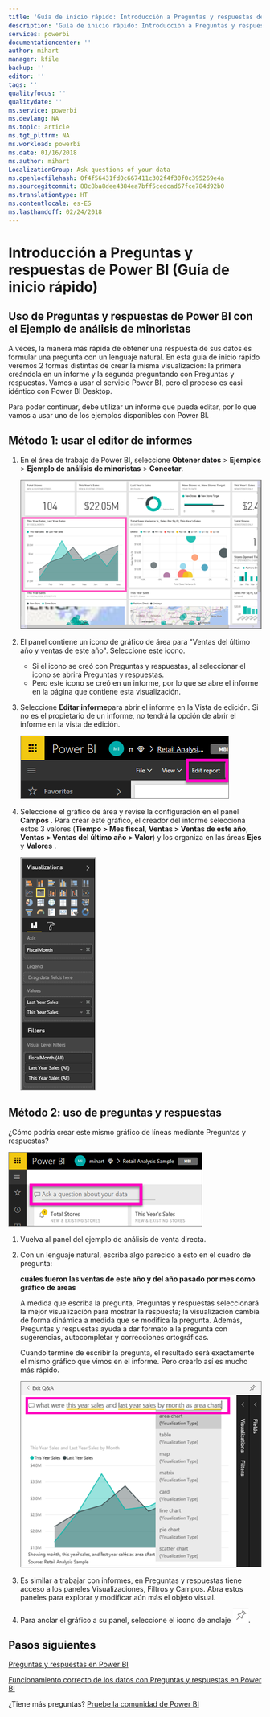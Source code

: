 ```yaml
---
title: 'Guía de inicio rápido: Introducción a Preguntas y respuestas de Power BI'
description: 'Guía de inicio rápido: Introducción a Preguntas y respuestas en el servicio Power BI con el Ejemplo de análisis de minoristas'
services: powerbi
documentationcenter: ''
author: mihart
manager: kfile
backup: ''
editor: ''
tags: ''
qualityfocus: ''
qualitydate: ''
ms.service: powerbi
ms.devlang: NA
ms.topic: article
ms.tgt_pltfrm: NA
ms.workload: powerbi
ms.date: 01/16/2018
ms.author: mihart
LocalizationGroup: Ask questions of your data
ms.openlocfilehash: 0f4f56431fd0c667411c302f4f30f0c395269e4a
ms.sourcegitcommit: 88c8ba8dee4384ea7bff5cedcad67fce784d92b0
ms.translationtype: HT
ms.contentlocale: es-ES
ms.lasthandoff: 02/24/2018
---
```

# <a name="get-started-with-power-bi-qa-quickstart"></a>Introducción a Preguntas y respuestas de Power BI (Guía de inicio rápido)
## <a name="use-power-bi-qa-with-the-retail-analysis-sample"></a>Uso de Preguntas y respuestas de Power BI con el Ejemplo de análisis de minoristas
A veces, la manera más rápida de obtener una respuesta de sus datos es formular una pregunta con un lenguaje natural.  En esta guía de inicio rápido veremos 2 formas distintas de crear la misma visualización: la primera creándola en un informe y la segunda preguntando con Preguntas y respuestas. Vamos a usar el servicio Power BI, pero el proceso es casi idéntico con Power BI Desktop.

Para poder continuar, debe utilizar un informe que pueda editar, por lo que vamos a usar uno de los ejemplos disponibles con Power BI.

## <a name="method-1-using-the-report-editor"></a>Método 1: usar el editor de informes
1. En el área de trabajo de Power BI, seleccione **Obtener datos** \> **Ejemplos** \> **Ejemplo de análisis de minoristas** > **Conectar**.
   
    ![](media/power-bi-visualization-introduction-to-q-and-a/power-bi-dashboard.png)
2. El panel contiene un icono de gráfico de área para "Ventas del último año y ventas de este año".  Seleccione este icono. 
   
   * Si el icono se creó con Preguntas y respuestas, al seleccionar el icono se abrirá Preguntas y respuestas. 
   * Pero este icono se creó en un informe, por lo que se abre el informe en la página que contiene esta visualización.
3. Seleccione **Editar informe**para abrir el informe en la Vista de edición.  Si no es el propietario de un informe, no tendrá la opción de abrir el informe en la vista de edición.
   
    ![](media/power-bi-visualization-introduction-to-q-and-a/power-bi-edit-report.png)
4. Seleccione el gráfico de área y revise la configuración en el panel **Campos** .  Para crear este gráfico, el creador del informe selecciona estos 3 valores (**Tiempo > Mes fiscal**, **Ventas > Ventas de este año**, **Ventas > Ventas del último año > Valor**) y los organiza en las áreas **Ejes** y **Valores** .
   
    ![](media/power-bi-visualization-introduction-to-q-and-a/gnatutorial_3-new.png)

## <a name="method-2-using-qa"></a>Método 2: uso de preguntas y respuestas
¿Cómo podría crear este mismo gráfico de líneas mediante Preguntas y respuestas?

![](media/power-bi-visualization-introduction-to-q-and-a/power-bi-qna.png)

1. Vuelva al panel del ejemplo de análisis de venta directa.
2. Con un lenguaje natural, escriba algo parecido a esto en el cuadro de pregunta:
   
   **cuáles fueron las ventas de este año y del año pasado por mes como gráfico de áreas**
   
   A medida que escriba la pregunta, Preguntas y respuestas seleccionará la mejor visualización para mostrar la respuesta; la visualización cambia de forma dinámica a medida que se modifica la pregunta. Además, Preguntas y respuestas ayuda a dar formato a la pregunta con sugerencias, autocompletar y correcciones ortográficas.
   
   Cuando termine de escribir la pregunta, el resultado será exactamente el mismo gráfico que vimos en el informe.  Pero crearlo así es mucho más rápido.
   
   ![](media/power-bi-visualization-introduction-to-q-and-a/powerbi-qna-areachart.png)
3. Es similar a trabajar con informes, en Preguntas y respuestas tiene acceso a los paneles Visualizaciones, Filtros y Campos.  Abra estos paneles para explorar y modificar aún más el objeto visual.
4. Para anclar el gráfico a su panel, seleccione el icono de anclaje ![](media/power-bi-visualization-introduction-to-q-and-a/pinnooutline.png).

## <a name="next-steps"></a>Pasos siguientes
[Preguntas y respuestas en Power BI](power-bi-q-and-a.md)

[Funcionamiento correcto de los datos con Preguntas y respuestas en Power BI](service-prepare-data-for-q-and-a.md)

¿Tiene más preguntas? [Pruebe la comunidad de Power BI](http://community.powerbi.com/)

